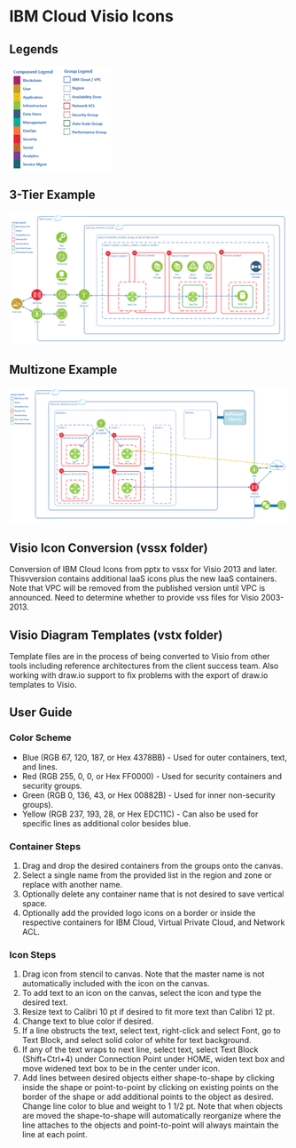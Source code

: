 # IBM Cloud Visio Icons

## Legends

![Legends](/images/legends.png)

## 3-Tier Example

![3-Tier](/images/3-tier.png)

## Multizone Example

![Multizone](/images/Multizone.png)

## Visio Icon Conversion (vssx folder)

Conversion of IBM Cloud Icons from pptx to vssx for Visio 2013 and later.  Thisvversion contains additional IaaS icons plus the new IaaS containers.  Note that VPC will be removed from the published version until VPC is announced.  Need to determine whether to provide vss files for Visio 2003-2013.  

## Visio Diagram Templates (vstx folder)

Template files are in the process of being converted to Visio from other tools including reference architectures from the client success team.  Also working with draw.io support to fix problems with the export of draw.io templates to Visio. 

## User Guide

### Color Scheme
* Blue (RGB 67, 120, 187, or Hex 4378BB) - Used for outer containers, text, and lines.
* Red (RGB 255, 0, 0, or Hex FF0000) - Used for security containers and security groups.
* Green (RGB 0, 136, 43, or Hex 00882B) - Used for inner non-security groups).
* Yellow (RGB 237, 193, 28, or Hex EDC11C) - Can also be used for specific lines as additional color besides blue.

### Container Steps
1. Drag and drop the desired containers from the groups onto the canvas.
2. Select a single name from the provided list in the region and zone or replace with another name.
3. Optionally delete any container name that is not desired to save vertical space.
4. Optionally add the provided logo icons on a border or inside the respective containers for IBM Cloud, Virtual Private Cloud, and Network ACL.  

### Icon Steps
1. Drag icon from stencil to canvas.  Note that the master name is not automatically included with the icon on the canvas.
2. To add text to an icon on the canvas, select the icon and type the desired text.
3. Resize text to Calibri 10 pt if desired to fit more text than Calibri 12 pt.
4. Change text to blue color if desired.  
5. If a line obstructs the text, select text, right-click and select Font, go to Text Block, and select solid color of white for text background.
6. If any of the text wraps to next line, select text, select Text Block (Shift+Ctrl+4) under Connection Point under HOME, widen text box and move widened text box to be in the center under icon. 
7. Add lines between desired objects either shape-to-shape by clicking inside the shape or point-to-point by clicking on existing points on the border of the shape or add additional points to the object as desired.  Change line color to blue and weight to 1 1/2 pt.  Note that when objects are moved the shape-to-shape will automatically reorganize where the line attaches to the objects and point-to-point will always maintain the line at each point.
